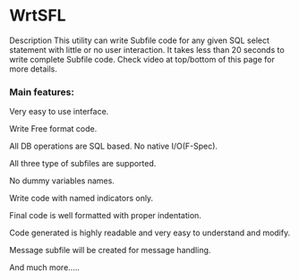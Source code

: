 # WrtSFL

Description
This utility can write Subfile code for any given SQL select statement with little or no user interaction. 
It takes less than 20 seconds to write complete Subfile code. Check video at top/bottom of this page for more details.

<H3>Main features:</H3>

Very easy to use interface.

Write Free format code.

All DB operations are SQL based. No native I/O(F-Spec).

All three type of subfiles are supported.

No dummy variables names.

Write  code with named indicators only.

Final code is well formatted with proper indentation.

Code generated is highly readable and very easy to understand and modify.

Message subfile will be created for message handling.

And much more…..
